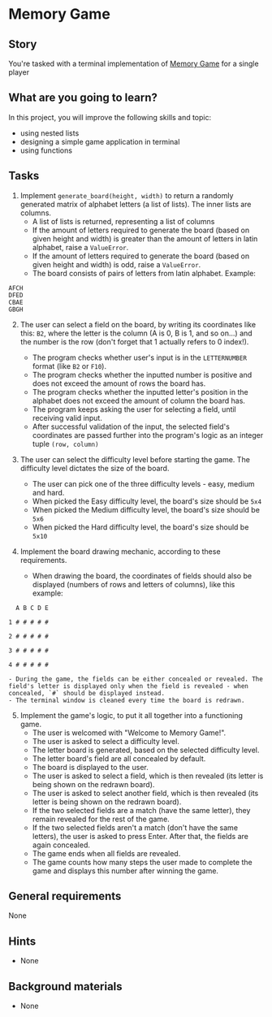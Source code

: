 # Memory Game

## Story

You're tasked with a terminal implementation of [Memory Game](https://en.wikipedia.org/wiki/Concentration_(card_game)) for a single player

## What are you going to learn?

In this project, you will improve the following skills and topic:
- using nested lists
- designing a simple game application in terminal
- using functions


## Tasks

1. Implement `generate_board(height, width)` to return a randomly generated matrix of alphabet letters (a list of lists). The inner lists are columns.
    - A list of lists is returned, representing a list of columns
    - If the amount of letters required to generate the board (based on given height and width) is greater than the amount of letters in latin alphabet, raise a `ValueError`.
    - If the amount of letters required to generate the board (based on given height and width) is odd, raise a `ValueError`.
    - The board consists of pairs of letters from latin alphabet. Example:
```
AFCH
DFED
CBAE
GBGH
```

2. The user can select a field on the board, by writing its coordinates like this: `B2`, where the letter is the column (A is 0, B is 1, and so on...) and the number is the row (don't forget that 1 actually refers to 0 index!).
    - The program checks whether user's input is in the `LETTERNUMBER` format (like `B2` or `F10`).
    - The program checks whether the inputted number is positive and does not exceed the amount of rows the board has.
    - The program checks whether the inputted letter's position in the alphabet does not exceed the amount of column the board has.
    - The program keeps asking the user for selecting a field, until receiving valid input.
    - After successful validation of the input, the selected field's coordinates are passed further into the program's logic as an integer tuple `(row, column)`

3. The user can select the difficulty level before starting the game. The difficulty level dictates the size of the board.
    - The user can pick one of the three difficulty levels - easy, medium and hard.
    - When picked the Easy difficulty level, the board's size should be `5x4`
    - When picked the Medium difficulty level, the board's size should be `5x6`
    - When picked the Hard difficulty level, the board's size should be `5x10`

4. Implement the board drawing mechanic, according to these requirements.
    - When drawing the board, the coordinates of fields should also be displayed
(numbers of rows and letters of columns), like this example:
```
  A B C D E
  
1 # # # # #

2 # # # # #

3 # # # # #

4 # # # # #
```
    - During the game, the fields can be either concealed or revealed. The field's letter is displayed only when the field is revealed - when concealed, `#` should be displayed instead.
    - The terminal window is cleaned every time the board is redrawn.

5. Implement the game's logic, to put it all together into a functioning game.
    - The user is welcomed with "Welcome to Memory Game!".
    - The user is asked to select a difficulty level.
    - The letter board is generated, based on the selected difficulty level.
    - The letter board's field are all concealed by default.
    - The board is displayed to the user.
    - The user is asked to select a field, which is then revealed (its letter is being shown on the redrawn board).
    - The user is asked to select another field, which is then revealed (its letter is being shown on the redrawn board).
    - If the two selected fields are a match (have the same letter), they remain revealed for the rest of the game.
    - If the two selected fields aren't a match (don't have the same letters), the user is asked to press Enter. After that, the fields are again concealed.
    - The game ends when all fields are revealed.
    - The game counts how many steps the user made to complete the game and displays this number after winning the game.

## General requirements

None

## Hints

- None

## Background materials

- None
